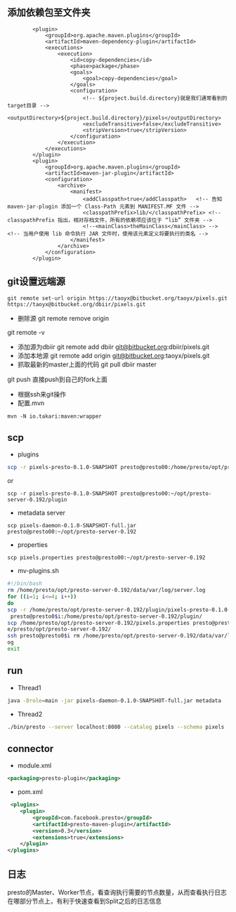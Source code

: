 ## 添加依赖包至文件夹
<!-- 把jar复制到target目录下的lib目录下 -->
            <plugin>
                <groupId>org.apache.maven.plugins</groupId>
                <artifactId>maven-dependency-plugin</artifactId>
                <executions>
                    <execution>
                        <id>copy-dependencies</id>
                        <phase>package</phase>
                        <goals>
                            <goal>copy-dependencies</goal>
                        </goals>
                        <configuration>
                            <!-- ${project.build.directory}就是我们通常看到的target目录 -->
                            <outputDirectory>${project.build.directory}/pixels</outputDirectory>
                            <excludeTransitive>false</excludeTransitive>
                            <stripVersion>true</stripVersion>
                        </configuration>
                    </execution>
                </executions>
            </plugin>
            <plugin>
                <groupId>org.apache.maven.plugins</groupId>
                <artifactId>maven-jar-plugin</artifactId>
                <configuration>
                    <archive>
                        <manifest>
                            <addClasspath>true</addClasspath>   <!-- 告知 maven-jar-plugin 添加一个 Class-Path 元素到 MANIFEST.MF 文件 -->
                            <classpathPrefix>lib/</classpathPrefix> <!-- classpathPrefix 指出，相对存档文件，所有的依赖项应该位于 “lib” 文件夹 -->
                            <!--<mainClass>theMainClass</mainClass> --> <!-- 当用户使用 lib 命令执行 JAR 文件时，使用该元素定义将要执行的类名 -->
                        </manifest>
                    </archive>
                </configuration>
            </plugin>

## git设置远端源

```
git remote set-url origin https://taoyx@bitbucket.org/taoyx/pixels.git https://taoyx@bitbucket.org/dbiir/pixels.git
```
- 删除源
git remote remove origin

git remote -v
- 添加源为dbiir
git remote add dbiir git@bitbucket.org:dbiir/pixels.git
- 添加本地源
git remote add origin git@bitbucket.org:taoyx/pixels.git
- 抓取最新的master上面的代码
git pull dbiir master

git push 直接push到自己的fork上面

- 根据ssh来git操作
- 配置.mvn
```
mvn -N io.takari:maven:wrapper
```

## scp
- plugins
```sh
scp -r pixels-presto-0.1.0-SNAPSHOT presto@presto00:/home/presto/opt/presto-server-0.192/plugin
```
or
```
scp -r pixels-presto-0.1.0-SNAPSHOT presto@presto00:~/opt/presto-server-0.192/plugin
```

- metadata server
```
scp pixels-daemon-0.1.0-SNAPSHOT-full.jar presto@presto00:~/opt/presto-server-0.192
```
- properties
```
scp pixels.properties presto@presto00:~/opt/presto-server-0.192
```
- mv-plugins.sh
```sh
#!/bin/bash
rm /home/presto/opt/presto-server-0.192/data/var/log/server.log
for ((i=1; i<=4; i++))
do
scp -r /home/presto/opt/presto-server-0.192/plugin/pixels-presto-0.1.0-SNAPSHOT/
 presto@presto0$i:/home/presto/opt/presto-server-0.192/plugin/  
scp /home/presto/opt/presto-server-0.192/pixels.properties presto@presto0$i:/hom
e/presto/opt/presto-server-0.192/
ssh presto@presto0$i rm /home/presto/opt/presto-server-0.192/data/var/log/server.l
og
exit
```

## run
- Thread1
```sh
java -Drole=main -jar pixels-daemon-0.1.0-SNAPSHOT-full.jar metadata
```
- Thread2
```sh
./bin/presto --server localhost:8080 --catalog pixels --schema pixels 
```

## connector
- module.xml
```xml
<packaging>presto-plugin</packaging>
```
- pom.xml
```xml
 <plugins>
    <plugin>
        <groupId>com.facebook.presto</groupId>
        <artifactId>presto-maven-plugin</artifactId>
        <version>0.3</version>
        <extensions>true</extensions>
    </plugin>
</plugins>
```

## 日志
presto的Master、Worker节点，看查询执行需要的节点数量，从而查看执行日志在哪部分节点上，有利于快速查看到Split之后的日志信息